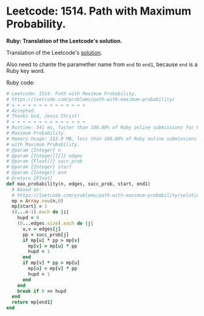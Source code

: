 # Leetcode: 1514. Path with Maximum Probability. 


**Ruby: Translation of the Leetcode's solution.**


Translation of the Leetcode's [solution](https://leetcode.com/problems/path-with-maximum-probability/solution/). 

Also need to chante the paramether name from `end` to `end1`, because `end` is a
Ruby key word.


Ruby code:
```Ruby
# Leetcode: 1514. Path with Maximum Probability. 
# https://leetcode.com/problems/path-with-maximum-probability/
# = = = = = = = = = = = = = =
# Accepted.
# Thanks God, Jesus Christ!
# = = = = = = = = = = = = = =
# Runtime: 341 ms, faster than 100.00% of Ruby online submissions for Path with
# Maximum Probability.
# Memory Usage: 213.9 MB, less than 100.00% of Ruby online submissions for Path
# with Maximum Probability.
# @param {Integer} n
# @param {Integer[][]} edges
# @param {Float[]} succ_prob
# @param {Integer} start
# @param {Integer} end
# @return {Float}
def max_probability(n, edges, succ_prob, start, end1)
  # Based on:
  # https://leetcode.com/problems/path-with-maximum-probability/solution/
  mp = Array.new(n,0)
  mp[start] = 1
  (0...n-1).each do |i|
    hupd = 0
    (0...edges.size).each do |j|
      u,v = edges[j]
      pp = succ_prob[j]
      if mp[u] * pp > mp[v]
        mp[v] = mp[u] * pp
        hupd = 1
      end
      if mp[v] * pp > mp[u]
        mp[u] = mp[v] * pp
        hupd = 1
      end
    end
    break if 0 == hupd
  end
  return mp[end1]
end
```
